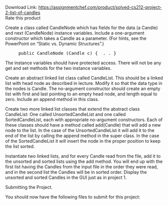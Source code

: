 Download Link: https://assignmentchef.com/product/solved-cs212-project-2-list-of-candles
<br>
<span class="kksr-muted">Rate this product</span>

Create a class called CandleNode which has fields for the data (a Candle) and next (CandleNode) instance variables. Include a one-argument constructor which takes a Candle as a parameter. (For hints, see the PowerPoint on “Static vs. Dynamic Structures”.)

<pre>     public CandleNode (Candle c) {  . . }</pre>

The instance variables should have protected access. There will not be any get and set methods for the two instance variables.

Create an abstract linked list class called CandleList. This should be a linked list with head node as described in lecture. Modify it so that the data type in the nodes is Candle. The no-argument constructor should create an empty list with first and last pointing to an empty head node, and length equal to zero. Include an append method in this class.

Create two more linked list classes that extend the abstract class CandleList: One called UnsortedCandleList and one called SortedCandleList, each with appropriate no-argument constructors. Each of these classes should have a method called add(Candle) that will add a new node to the list. In the case of the UnsortedCandleList it will add it to the end of the list by calling the append method in the super class. In the case of the SortedCandleList it will insert the node in the proper position to keep the list sorted.

Instantiate two linked lists, and for every Candle read from the file, add it to the unsorted and sorted lists using the add method. You will end up with the first list having the Candles from the input file in the order they were read, and in the second list the Candles will be in sorted order. Display the unsorted and sorted Candles in the GUI just as in project 1.

Submitting the Project.

You should now have the following files to submit for this project: